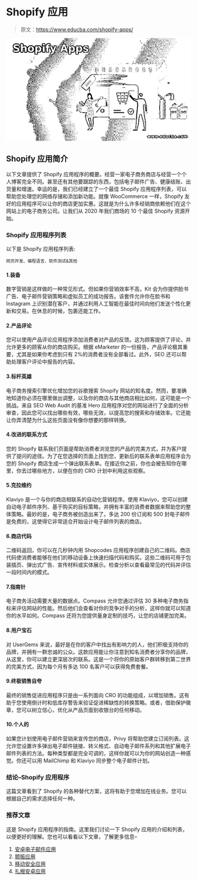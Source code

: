 # Shopify 应用

> 原文：<https://www.educba.com/shopify-apps/>

![Shopify Apps](img/69bdf846a8875562b233eff6ac9018fc.png)



## Shopify 应用简介

以下文章提供了 Shopify 应用程序的概要。经营一家电子商务商店与经营一个个人博客完全不同。甚至还有其他要跟踪的东西，包括电子邮件广告、健康结账、出货量和增速。幸运的是，我们已经建立了一个最佳 Shopify 应用程序列表，可以帮助您处理您的网络存储和添加新功能。就像 WooCommerce 一样，Shopify 友好的应用程序可以让你的商店更加实惠。这就是为什么许多经销商依赖他们在这个网站上的电子商务公司。让我们从 2020 年我们商场的 10 个最佳 Shopify 资源开始。

### Shopify 应用程序列表

以下是 Shopify 应用程序列表:

<small>网页开发、编程语言、软件测试&其他</small>

#### 1.装备

数字营销是这样做的一种常见形式。但如果你营销效率不高，Kit 会为你提供脸书广告、电子邮件营销策略和虚拟员工的成功报告。该套件允许你在脸书和 Instagram 上识别潜在客户，并通过利用人工智能在最佳时间向他们发送个性化更新和交易。在休息的时候，包裹还能工作。

#### 2.产品评论

您可以使用产品评论应用程序添加消费者对产品的反馈。这为顾客提供了评论，并允许更多的顾客从你的商店购买。根据 eMarketer 的一份报告，产品评论极其重要，尤其是如果你考虑到只有 2%的消费者没有全部看过。此外，SEO 还可以帮助处理客户评论中报告的内容。

#### 3.标杆英雄

电子商务搜索引擎优化增加您的谷歌搜索 Shopify 网站的知名度。然而，要准确地知道你必须在哪里做出调整，以及你的商店与其他商店相比如何，这可能是一个挑战。来自 SEO Web Audit 的基准 Hero 应用程序对您的网站进行了全面的分析审查，因此您可以找出哪些有效，哪些无效，以提高您的搜索和存储效率。它还能让你弄清楚为什么这些页面没有像你想要的那样转换。

#### 4.改进的联系方式

您的 Shopify 联系我们页面是帮助消费者浏览您的产品的完美方式，并为客户提供了提问的途径。为了在您选择的页面上找到您，更新后的联系表单应用程序会为您的 Shopify 商店生成一个弹出联系表单。在接近你之前，你也会被告知你在哪里，你去过哪些地方，以便在你的 CRO 计划中利用这些观察。

#### 5.克拉维约

Klaviyo 是一个与你的商店相联系的自动化营销程序。使用 Klaviyo，您可以创建自动电子邮件序列、基于购买的目标策略，并拥有丰富的消费者数据来帮助您的整体策略。最妙的是，电子商务被创造出来了。多达 200 份订阅和 500 封电子邮件是免费的，这使得它非常适合开始设计电子邮件列表的商店。

#### 6.商店代码

二维码返回，你可以在几秒钟内用 Shopcodes 应用程序创建自己的二维码。商店代码使消费者能够在他们的移动设备上快速扫描代码和购买。这些二维码可用于包装插页、弹出式广告、宣传材料或实体展示。检查分析以查看最常见的代码并评估一段时间内的模式。

#### 7.指南针

电子商务活动需要大量的数据点。Compass 允许您通过评估 30 多种电子商务指标来评估网站的性能。然后他们会查看对你的竞争对手的分析，这样你就可以知道你的水平如何。Compass 还将为您提供量身定制的技巧，让您的店铺更加完美。

#### 8.用户宝石

对 UserGems 来说，最好是在你的客户中找出有影响力的人，他们积极支持你的品牌，并拥有一群忠诚的公众。这款应用能让你注意到知名消费者分享你的品牌，从这里，你可以建立更深层次的联系。这是一个将你的原始客户群转移到第二世界的完美方式，因为每个月有多达 100 名客户可以获得免费套餐。

#### 9.终极销售自夸

最终的销售促进应用程序只是由一系列面向 CRO 的功能组成，以增加销售。这有助于您使用倒计时和低库存警告来验证促进稀缺性的转换策略。或者，借助保护徽章，您可以树立信心，优化从产品页面到收银台的任何移动。

#### 10.个人的

如果您计划使用电子邮件营销来宣传您的商店，Privy 将帮助您建立订阅列表。这允许您设置许多弹出电子邮件链接、转义格式、自动电子邮件系列和其他扩展电子邮件列表的方法。每种类型都是完全可调的，这样你就可以为你的网站创造一种感觉。你还可以用 MailChimp 和 Klaviyo 同步整个电子邮件计划。

### 结论–Shopify 应用程序

这篇文章看到了 Shopify 的各种替代方案，这将有助于您增加在线业务。您可以根据自己的需求选择任何一种。

### 推荐文章

这是 Shopify 应用程序的指南。这里我们讨论一下 Shopify 应用的介绍和列表，以便更好的理解。您也可以看看以下文章，了解更多信息–

1.  [安卓电子邮件应用](https://www.educba.com/email-apps-for-android/)
2.  [颤振应用](https://www.educba.com/flutter-applications/)
3.  [移动安全应用](https://www.educba.com/mobile-security-apps/)
4.  [扎根安卓应用](https://www.educba.com/rooting-android-apps/)





